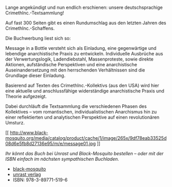 Lange angekündigt und nun endlich erschienen: unsere deutschsprachige CrimethInc.-Textsammlung!

Auf fast 300 Seiten gibt es einen Rundumschlag aus den letzten Jahren des CrimethInc.-Schaffens.

Die Buchwerbung liest sich so:

Message in a Bottle versteht sich als Einladung, eine gegenwärtige und lebendige anarchistische Praxis zu entwickeln. Individuelle Ausbrüche aus der Verwertungslogik, Ladendiebstahl, Massenproteste, sowie direkte Aktionen, aufständische Perspektiven und eine anarchistische Auseinandersetzung mit den herrschenden Verhältnissen sind die Grundlage dieser Einladung.

Basierend auf Texten des CrimethInc.-Kollektivs (aus den USA) wird hier eine aktuelle und anschlussfähige widerständige anarchistische Praxis und Theorie aufgezeigt.

Dabei durchläuft die Textsammlung die verschiedenen Phasen des Kollektives – vom romantischen, individualistischen Anarchismus hin zu einer reflektierten und analytischen Perspektive auf einen revolutionären Umsturz.

[[ http://www.black-mosquito.org/media/catalog/product/cache/1/image/265x/9df78eab33525d08d6e5fb8d27136e95/m/e/message01.jpg ]]

_Ihr könnt das Buch bei Unrast und Black-Mosquito bestellen – oder mit der ISBN einfach im nächsten sympathischen Buchladen._

- [black-mosquito](http://www.black-mosquito.org/index.php/messafe-in-a-bottle-crimthinc-communiques-1996-2011.html)
- [unrast verlag](http://www.unrast-verlag.de/unrast,2,396,6.html)
- ISBN: 978-3-89771-519-6
